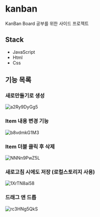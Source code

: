 # kanban

KanBan Board 공부를 위한 사이드 프로젝트

Stack
--
- JavaScript
- Html
- Css

기능 목록
--
### 새로만들기로 생성
![a2Ry9DyGg5](https://user-images.githubusercontent.com/83770790/139481103-af4c6c86-be41-443c-80e1-9048ca85ef16.gif)

### Item 내용 변경 기능
![b8vdmkG1M3](https://user-images.githubusercontent.com/83770790/139481326-2923689a-1a19-4d96-a003-9c7aba489394.gif)

### Item 더블 클릭 후 삭제
![NNNn9PwZ5L](https://user-images.githubusercontent.com/83770790/139481432-67509b47-8924-432e-85f0-9420427b6439.gif)

### 새로고침 시에도 저장 (로컬스토리지 사용)
![1XrTN8ai58](https://user-images.githubusercontent.com/83770790/139481614-b5f22ec2-bb2d-4d85-a8c7-91b41235d1cb.gif)

### 드래그 앤 드롭
![rc3HNg5QkS](https://user-images.githubusercontent.com/83770790/139481820-d574960f-023b-4fba-8ce5-5aa4bc3ec7bb.gif)
